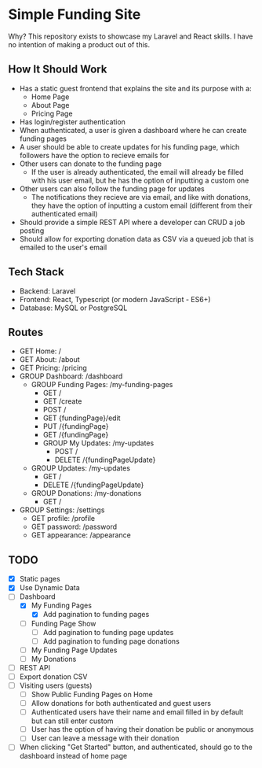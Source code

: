 # Simple Funding Site

Why? This repository exists to showcase my Laravel and React skills. I have no intention of making a product out of this.

## How It Should Work

- Has a static guest frontend that explains the site and its purpose with a:
    - Home Page
    - About Page
    - Pricing Page
- Has login/register authentication
- When authenticated, a user is given a dashboard where he can create funding pages
- A user should be able to create updates for his funding page, which followers have the option to recieve emails for
- Other users can donate to the funding page
    - If the user is already authenticated, the email will already be filled with his user email, but he has the option of inputting a custom one
- Other users can also follow the funding page for updates
    - The notifications they recieve are via email, and like with donations, they have the option of inputting a custom email (different from their authenticated email)
- Should provide a simple REST API where a developer can CRUD a job posting
- Should allow for exporting donation data as CSV via a queued job that is emailed to the user's email

## Tech Stack

- Backend: Laravel
- Frontend: React, Typescript (or modern JavaScript - ES6+)
- Database: MySQL or PostgreSQL

## Routes

- GET Home: /
- GET About: /about
- GET Pricing: /pricing
- GROUP Dashboard: /dashboard
    - GROUP Funding Pages: /my-funding-pages
        - GET /
        - GET /create
        - POST /
        - GET {fundingPage}/edit
        - PUT /{fundingPage}
        - GET /{fundingPage}
        - GROUP My Updates: /my-updates
            - POST /
            - DELETE /{fundingPageUpdate}
    - GROUP Updates: /my-updates
        - GET /
        - DELETE /{fundingPageUpdate}
    - GROUP Donations: /my-donations
        - GET /
- GROUP Settings: /settings
    - GET profile: /profile
    - GET password: /password
    - GET appearance: /appearance

## TODO

- [x] Static pages
- [x] Use Dynamic Data
- [ ] Dashboard
    - [x] My Funding Pages
        - [x] Add pagination to funding pages
    - [ ] Funding Page Show
        - [ ] Add pagination to funding page updates
        - [ ] Add pagination to funding page donations
    - [ ] My Funding Page Updates
    - [ ] My Donations
- [ ] REST API
- [ ] Export donation CSV
- [ ] Visiting users (guests)
    - [ ] Show Public Funding Pages on Home
    - [ ] Allow donations for both authenticated and guest users
    - [ ] Authenticated users have their name and email filled in by default but can still enter custom
    - [ ] User has the option of having their donation be public or anonymous
    - [ ] User can leave a message with their donation
- [ ] When clicking "Get Started" button, and authenticated, should go to the dashboard instead of home page

